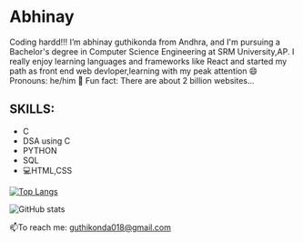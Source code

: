 # Abhinay

Coding hardd!!!
I’m abhinay guthikonda from Andhra, and I'm pursuing a Bachelor's degree in Computer Science Engineering at SRM University,AP.
I really enjoy learning languages and frameworks like React and started my path as front end web devloper,learning with my peak attention
  😄 Pronouns: he/him
  🥲 Fun fact: There are about 2 billion websites...
  
## SKILLS:
* C
* DSA using C
* PYTHON
* SQL
* 💻HTML,CSS

[![Top Langs](https://github-readme-stats.vercel.app/api/top-langs/?username=abhiguthikonda)](https://github.com/anuraghazra/github-readme-stats)

![GitHub stats](https://github-readme-stats.vercel.app/api?username=abhiguthikonda&show_icons=true)  

📫To reach me: guthikonda018@gmail.com
